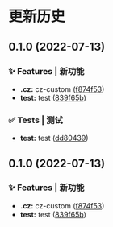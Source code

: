# 更新历史 


## 0.1.0 (2022-07-13)


### ✨ Features | 新功能

* **.cz:** cz-custom ([f874f53](https://github.com/PacificD/test/commit/f874f534b88e524cf7f5534c0d6bbd01dd481520))
* **test:** test ([839f65b](https://github.com/PacificD/test/commit/839f65bfa22e6a5f3087d8b154b8dd8c29d3a5be))


### ✅ Tests | 测试

* **test:** test ([dd80439](https://github.com/PacificD/test/commit/dd80439ce7b1728e7a4d88f429df6e3919685cd7))

## 0.1.0 (2022-07-13)


### ✨ Features | 新功能

* **.cz:** cz-custom ([f874f53](https://github.com/PacificD/test/commit/f874f534b88e524cf7f5534c0d6bbd01dd481520))
* **test:** test ([839f65b](https://github.com/PacificD/test/commit/839f65bfa22e6a5f3087d8b154b8dd8c29d3a5be))
